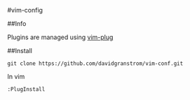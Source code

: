 #vim-config

##Info

Plugins are managed using [vim-plug](https://github.com/junegunn/vim-plug)

##Install

    git clone https://github.com/davidgranstrom/vim-conf.git

In vim

    :PlugInstall
